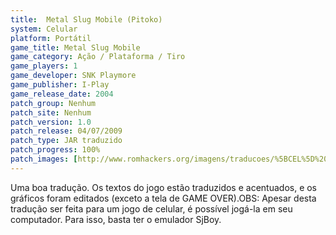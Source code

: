 ```yaml
---
title:  Metal Slug Mobile (Pitoko)
system: Celular
platform: Portátil
game_title: Metal Slug Mobile
game_category: Ação / Plataforma / Tiro
game_players: 1
game_developer: SNK Playmore
game_publisher: I-Play
game_release_date: 2004
patch_group: Nenhum
patch_site: Nenhum
patch_version: 1.0
patch_release: 04/07/2009
patch_type: JAR traduzido
patch_progress: 100%
patch_images: [http://www.romhackers.org/imagens/traducoes/%5BCEL%5D%20Metal%20Slug%20Mobile%20-%20Pitoko%20-%201.png,http://www.romhackers.org/imagens/traducoes/%5BCEL%5D%20Metal%20Slug%20Mobile%20-%20Pitoko%20-%202.png,http://www.romhackers.org/imagens/traducoes/%5BCEL%5D%20Metal%20Slug%20Mobile%20-%20Pitoko%20-%203.png]
---
```

Uma boa tradução. Os textos do jogo estão traduzidos e acentuados, e os gráficos foram editados (exceto a tela de GAME OVER).OBS: Apesar desta tradução ser feita para um jogo de celular, é possível jogá-la em seu computador. Para isso, basta ter o emulador SjBoy.